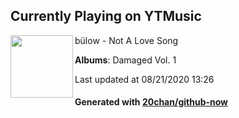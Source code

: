 ## Currently Playing on YTMusic

[<img align="left" width="100" src="https://lh3.googleusercontent.com/I3oqmbR93-ayuwOQv-LoK_dF2eUsg7ekjRnQ5MPD3m6FT7IGQQaoUhRciv_Wpo9If6ywMqi_LgT0wixn">](https://music.youtube.com/channel/UC2Zf5q2dnfW-9RIHEAGs_Tw)

bülow - Not A Love Song

**Albums**: Damaged Vol. 1

Last updated at 08/21/2020 13:26

#### Generated with [20chan/github-now](https://github.com/20chan/github-now)


<!--
**20chan/20chan** is a ✨ _special_ ✨ repository because its `README.md` (this file) appears on your GitHub profile.

Here are some ideas to get you started:

- 🔭 I’m currently working on ...
- 🌱 I’m currently learning ...
- 👯 I’m looking to collaborate on ...
- 🤔 I’m looking for help with ...
- 💬 Ask me about ...
- 📫 How to reach me: ...
- 😄 Pronouns: ...
- ⚡ Fun fact: ...
-->
